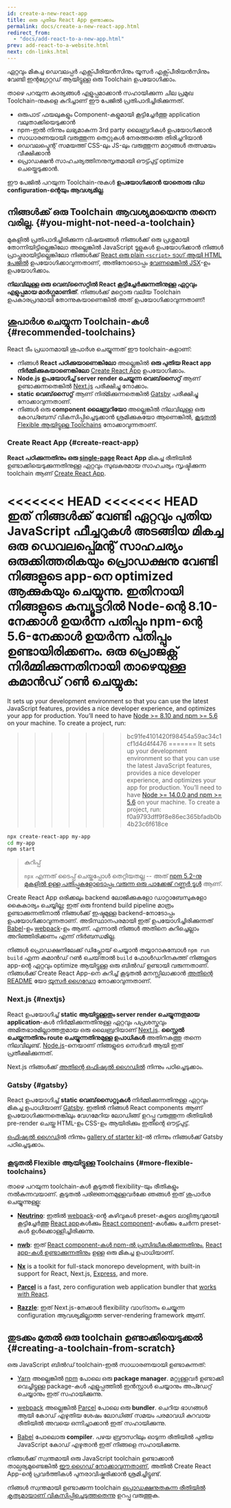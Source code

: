 ```yaml
---
id: create-a-new-react-app
title: ഒരു പുതിയ React App ഉണ്ടാക്കാം
permalink: docs/create-a-new-react-app.html
redirect_from:
  - "docs/add-react-to-a-new-app.html"
prev: add-react-to-a-website.html
next: cdn-links.html
---
```


ഏറ്റവും മികച്ച ഡെവലപ്പർ എക്സ്പീരിയൻസിനും യൂസർ എക്സ്പീരിയൻസിനും വേണ്ടി ഇന്റഗ്രേറ്റഡ് ആയിട്ടുള്ള ഒരു Toolchain ഉപയോഗിക്കാം.

താഴെ പറയുന്ന കാര്യങ്ങൾ എളുപ്പമാക്കാൻ സഹായിക്കുന്ന ചില പ്രമുഖ Toolchain-നുകളെ കുറിച്ചാണ് ഈ പേജിൽ പ്രതിപാദിച്ചിരിക്കുന്നത്.

* ഒരുപാട് ഫയലുകളും Component-കളുമായി കൂട്ടിച്ചേർത്തു application വലുതാക്കിയെടുക്കാൻ
* npm-ഇൽ നിന്നും ലഭ്യമാകുന്ന 3rd party ലൈബ്രറികൾ ഉപയോഗിക്കാൻ
* സാധാരണയായി വരുത്തുന്ന തെറ്റുകൾ നേരത്തത്തെ തിരിച്ചറിയാൻ
* ഡെവലപ്മെന്റ് സമയത്ത് CSS-ലും JS-ലും വരുത്തുന്ന മാറ്റങ്ങൾ തത്സമയം വീക്ഷിക്കാൻ
* പ്രൊഡക്ഷൻ സാഹചര്യത്തിനനുസൃതമായി ഔട്ട്പുട്ട് optimize ചെയ്തെടുക്കാൻ.

ഈ പേജിൽ പറയുന്ന Toolchain-നുകൾ **ഉപയോഗിക്കാൻ യാതൊരു വിധ configuration-ന്റെയും ആവശ്യമില്ല**.

## നിങ്ങൾക്ക് ഒരു Toolchain ആവശ്യമായെന്നു തന്നെ വരില്ല. {#you-might-not-need-a-toolchain}

മുകളിൽ പ്രതിപാദിച്ചിരിക്കുന്ന വിഷയങ്ങൾ നിങ്ങൾക്ക് ഒരു പ്രശ്നമായി തോന്നിയിട്ടില്ലെങ്കിലോ അല്ലെങ്കിൽ JavaScript ടൂളുകൾ ഉപയോഗിക്കാൻ നിങ്ങൾ പ്രാപ്തരായിട്ടില്ലെങ്കിലോ നിങ്ങൾക്ക് [React ഒരു plain `<script>` ടാഗ് ആയി HTML പേജിൽ](/docs/add-react-to-a-website.html) ഉപയോഗിക്കാവുന്നതാണ്, അതിനോടൊപ്പം [വേണമെങ്കിൽ JSX](/docs/add-react-to-a-website.html#optional-try-react-with-jsx)-ഉം ഉപയോഗിക്കാം.

**നിലവിലുള്ള ഒരു വെബ്‌സൈറ്റിൽ React കൂട്ടിച്ചേർക്കുന്നതിനുള്ള ഏറ്റവും എളുപ്പമായ മാർഗ്ഗമാണിത്**. നിങ്ങൾക്ക് മറ്റൊരു വലിയ Toolchain ഉപകാരപ്രദമായി തോന്നുകയാണെങ്കിൽ അത് ഉപയോഗിക്കാവുന്നതാണ്!

## ശുപാർശ ചെയ്യുന്ന Toolchain-കൾ {#recommended-toolchains}

React ടീം പ്രധാനമായി ശുപാർശ ചെയ്യുന്നത് ഈ toolchain-കളാണ്:

- നിങ്ങൾ **React പഠിക്കുയാണെങ്കിലോ** അല്ലെങ്കിൽ **ഒരു പുതിയ React app നിർമ്മിക്കുകയാണെങ്കിലോ** [Create React App](#create-react-app) ഉപയോഗിക്കാം.
- **Node.js ഉപയോഗിച്ച് server render ചെയ്യുന്ന വെബ്‌സൈറ്റ്** ആണ് ഉണ്ടാക്കുന്നതെങ്കിൽ [Next.js](#nextjs) പരീക്ഷിച്ചു നോക്കാം.
- **static വെബ്‌സൈറ്റ്** ആണ് നിര്മിക്കുന്നതെങ്കിൽ [Gatsby](#gatsby) പരീക്ഷിച്ചു നോക്കാവുന്നതാണ്.
- നിങ്ങൾ ഒരു **component ലൈബ്രറിയോ** അല്ലെങ്കിൽ നിലവിലുള്ള ഒരു കോഡ്ബേസ് വികസിപ്പിച്ചെടുക്കാൻ ശ്രമിക്കുകയോ ആണെങ്കിൽ, [കൂടുതൽ Flexible ആയിട്ടുള്ള Toolchains](#more-flexible-toolchains) നോക്കാവുന്നതാണ്.

### Create React App {#create-react-app}

**React പഠിക്കുന്നതിനും** **ഒരു [single-page](/docs/glossary.html#single-page-application) React App** മികച്ച രീതിയിൽ ഉണ്ടാക്കിയെടുക്കുന്നതിനുള്ള ഏറ്റവും സുഖകരമായ സാഹചര്യം സൃഷ്ടിക്കുന്ന toolchain ആണ് [Create React App](https://github.com/facebookincubator/create-react-app).

<<<<<<< HEAD
<<<<<<< HEAD
ഇത് നിങ്ങൾക്ക് വേണ്ടി ഏറ്റവും പുതിയ JavaScript ഫീച്ചറുകൾ അടങ്ങിയ  മികച്ച ഒരു ഡെവലപ്പ്മെന്റ് സാഹചര്യം ഒരുക്കിത്തരികയും പ്രൊഡക്ഷനു വേണ്ടി നിങ്ങളുടെ app-നെ optimized ആക്കുകയും ചെയ്യുന്നു. ഇതിനായി നിങ്ങളുടെ കമ്പ്യൂട്ടറിൽ Node-ന്റെ 8.10-നേക്കാൾ ഉയർന്ന പതിപ്പും npm-ന്റെ 5.6-നേക്കാൾ ഉയർന്ന പതിപ്പും ഉണ്ടായിരിക്കണം. ഒരു പ്രൊജക്റ്റ് നിർമ്മിക്കുന്നതിനായി താഴെയുള്ള കമാൻഡ് റൺ ചെയ്യുക:
=======
It sets up your development environment so that you can use the latest JavaScript features, provides a nice developer experience, and optimizes your app for production. You’ll need to have [Node >= 8.10 and npm >= 5.6](https://nodejs.org/en/) on your machine. To create a project, run:
>>>>>>> bc91fe4101420f98454a59ac34c1cf1d4d4f4476
=======
It sets up your development environment so that you can use the latest JavaScript features, provides a nice developer experience, and optimizes your app for production. You’ll need to have [Node >= 14.0.0 and npm >= 5.6](https://nodejs.org/en/) on your machine. To create a project, run:
>>>>>>> f0a9793dff9f8e86ec365bfadb0b4b23c6f618ce

```bash
npx create-react-app my-app
cd my-app
npm start
```

>കുറിപ്പ്
>
>`npx` എന്നത് ടൈപ്പ് ചെയ്തപ്പോൾ തെറ്റിയതല്ല -- അത് [npm 5.2-നു മുകളിൽ ഉള്ള പതിപ്പുകളോടൊപ്പം വരുന്ന ഒരു പാക്കേജ് റണ്ണർ ടൂൾ](https://medium.com/@maybekatz/introducing-npx-an-npm-package-runner-55f7d4bd282b) ആണ്.

Create React App ഒരിക്കലും backend ലോജിക്കുകളോ ഡാറ്റാബേസുകളോ കൈകാര്യം ചെയ്യില്ല; ഇത് ഒരു frontend build pipeline മാത്രം ഉണ്ടാക്കുന്നതിനാൽ നിങ്ങൾക്ക് ഇഷ്ടമുള്ള backend-നോടോപ്പം ഉപയോഗിക്കാവുന്നതാണ്. അടിസ്ഥാനപരമായി ഇത് ഉപയോഗിച്ചിരിക്കുന്നത് [Babel](https://babeljs.io/)-ഉം [webpack](https://webpack.js.org/)-ഉം ആണ്. എന്നാൽ നിങ്ങൾ അതിനെ കുറിച്ചെല്ലാം അറിഞ്ഞിരിക്കണം എന്ന് നിർബന്ധമില്ല.

നിങ്ങൾ പ്രൊഡക്ഷനിലേക്ക് ഡിപ്ലോയ് ചെയ്യാൻ തയ്യാറാകുമ്പോൾ `npm run build` എന്ന കമാൻഡ് റൺ ചെയ്‌താൽ `build` ഫോൾഡറിനകത്ത് നിങ്ങളുടെ app-ന്റെ ഏറ്റവും optimize ആയിട്ടുള്ള ഒരു ബിൽഡ് ഉണ്ടായി വരുന്നതാണ്. നിങ്ങൾക്ക് Create React App-നെ കുറിച്ച് കൂടുതൽ മനസ്സിലാക്കാൻ [അതിന്റെ README](https://github.com/facebookincubator/create-react-app#create-react-app--) യോ [യൂസർ ഗൈഡോ](https://facebook.github.io/create-react-app/) നോക്കാവുന്നതാണ്.

### Next.js {#nextjs}

React ഉപയോഗിച്ച്‌ **static ആയിട്ടുള്ളതും server render ചെയ്യുന്നതുമായ application**-കൾ നിർമ്മിക്കുന്നതിനുള്ള ഏറ്റവും പപ്രശസ്തവും അമിതഭാരമില്ലാത്തതുമായ ഒരു ലൈബ്രറിയാണ്  [Next.js](https://nextjs.org/). **സ്റ്റൈൽ ചെയ്യുന്നതിനും route ചെയ്യുന്നതിനുമുള്ള ഉപാധികൾ** അതിനകത്തു തന്നെ നിലവിലുണ്ട്. [Node.js](https://nodejs.org/)-നെയാണ് നിങ്ങളുടെ സെർവർ ആയി ഇത് പ്രതീക്ഷിക്കുന്നത്.

Next.js നിങ്ങൾക്ക് [അതിന്റെ ഒഫിഷ്യൽ ഗൈഡിൽ](https://nextjs.org/learn/) നിന്നും പഠിച്ചെടുക്കാം.

### Gatsby {#gatsby}

React ഉപയോഗിച്ച് **static വെബ്‌സൈറ്റുകൾ** നിർമ്മിക്കുന്നതിനുള്ള ഏറ്റവും മികച്ച ഉപാധിയാണ് [Gatsby](https://www.gatsbyjs.org/). ഇതിൽ നിങ്ങൾ React components ആണ് ഉപയോഗിക്കുന്നതെങ്കിലും വേഗമേറിയ ലോഡിങ്ങ് ഉറപ്പു വരുത്തുന്ന രീതിയിൽ pre-render ചെയ്ത HTML-ഉം CSS-ഉം ആയിരിക്കും ഇതിന്റെ ഔട്ട്പുട്ട്.

[ഒഫിഷ്യൽ ഗൈഡി](https://www.gatsbyjs.org/docs/)ൽ നിന്നും [gallery of starter kit](https://www.gatsbyjs.org/docs/gatsby-starters/)-ൽ നിന്നും നിങ്ങൾക്ക് Gatsby പഠിച്ചെടുക്കാം.

### കൂടുതൽ Flexible ആയിട്ടുള്ള Toolchains {#more-flexible-toolchains}

താഴെ പറയുന്ന toolchain-കൾ കൂടുതൽ flexibility-യും രീതികളും നൽകുന്നവയാണ്. കൂടുതൽ പരിജ്ഞാനമുള്ളവർക്കേ ഞങ്ങൾ ഇത് ശുപാർശ ചെയ്യുന്നുള്ളൂ:

- **[Neutrino](https://neutrinojs.org/)**: ഇതിൽ [webpack](https://webpack.js.org/)-ന്റെ കഴിവുകൾ preset-കളുടെ ലാളിത്യവുമായി കൂട്ടിച്ചേർത്തു [React app](https://neutrinojs.org/packages/react/)കൾക്കും [React component](https://neutrinojs.org/packages/react-components/)-കൾക്കും ചേർന്ന preset-കൾ ഉൾക്കൊള്ളിച്ചിരിക്കുന്നു.

- **[nwb](https://github.com/insin/nwb)**: ഇത് [React component-കൾ npm-ൽ പ്രസിദ്ധീകരിക്കുന്നതിനും](https://github.com/insin/nwb/blob/master/docs/guides/ReactComponents.md#developing-react-components-and-libraries-with-nwb), [React app-കൾ ഉണ്ടാക്കുന്നതിനും](https://github.com/insin/nwb/blob/master/docs/guides/ReactApps.md#developing-react-apps-with-nwb) ഉള്ള ഒരു മികച്ച ഉപാധിയാണ്.

- **[Nx](https://nx.dev/react)** is a toolkit for full-stack monorepo development, with built-in support for React, Next.js, [Express](https://expressjs.com/), and more.

- **[Parcel](https://parceljs.org/)** is a fast, zero configuration web application bundler that [works with React](https://parceljs.org/recipes.html#react).

- **[Razzle](https://github.com/jaredpalmer/razzle)**: ഇത് Next.js-നേക്കാൾ flexibility വാഗ്‌ദാനം ചെയ്യുന്ന configuration ആവശ്യമില്ലാത്ത server-rendering framework ആണ്.

## തുടക്കം മുതൽ ഒരു toolchain ഉണ്ടാക്കിയെടുക്കൽ {#creating-a-toolchain-from-scratch}

ഒരു JavaScript ബിൽഡ് toolchain-ഇൽ സാധാരണയായി ഉണ്ടാകുന്നത്:

* [Yarn](https://yarnpkg.com/) അല്ലെങ്കിൽ [npm](https://www.npmjs.com/) പോലെ ഒരു **package manager**. മറ്റുള്ളവർ ഉണ്ടാക്കി വെച്ചിട്ടുള്ള package-കൾ എളുപ്പത്തിൽ ഇൻസ്റ്റാൾ ചെയ്യാനും അപ്ഡേറ്റ് ചെയ്യാനും ഇത് സഹായിക്കുന്നു.

* [webpack](https://webpack.js.org/) അല്ലെങ്കിൽ [Parcel](https://parceljs.org/) പോലെ ഒരു **bundler**. ചെറിയ ഭാഗങ്ങൾ ആയി കോഡ് എഴുതിയ ശേഷം ലോഡിങ്ങ് സമയം പരമാവധി കുറവായ രീതിയിൽ അവയെ ഒന്നിച്ചാക്കാൻ ഇത് സഹായിക്കുന്നു.

* [Babel](https://babeljs.io/) പോലൊരു **compiler**. പഴയ ബ്രൗസറിലും ഓടുന്ന രീതിയിൽ പുതിയ JavaScript കോഡ് എഴുതാൻ ഇത് നിങ്ങളെ സഹായിക്കുന്നു.

നിങ്ങൾക്ക് സ്വന്തമായി ഒരു JavaScript toolchain ഉണ്ടാക്കാൻ താല്പര്യമുണ്ടെങ്കിൽ [ഈ ഗൈഡ് നോക്കാവുന്നതാണ്](https://blog.usejournal.com/creating-a-react-app-from-scratch-f3c693b84658), അതിൽ Create React App-ന്റെ പ്രവർത്തികൾ പുനരാവിഷ്കരിക്കാൻ ശ്രമിച്ചിട്ടുണ്ട്.

നിങ്ങൾ സ്വന്തമായി ഉണ്ടാക്കുന്ന toolchain [പ്രൊഡക്ഷനുതകുന്ന രീതിയിൽ കൃത്യമായാണ് വികസിപ്പിച്ചെടുത്തതെന്നു](/docs/optimizing-performance.html#use-the-production-build) ഉറപ്പു വരുത്തുക.
